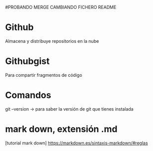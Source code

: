 #PROBANDO MERGE CAMBIANDO FICHERO README

# Github 
Almacena y distribuye repositorios en la nube

# Githubgist 
Para compartir fragmentos de código

# Comandos
git –version -> para saber la versión de git que tienes instalada

# mark down, extensión .md 
[tutorial mark down] https://markdown.es/sintaxis-markdown/#reglas

